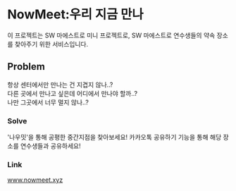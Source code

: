 # NowMeet:우리 지금 만나
이 프로젝트는 SW 마에스트로 미니 프로젝트로,
SW 마에스트로 연수생들의 약속 장소를 찾아주기 위한 서비스입니다.

## Problem
항상 센터에서만 만나는 건 지겹지 않나..?\
다른 곳에서 만나고 싶은데 어디에서 만나야 할까..?\
나만 그곳에서 너무 멀지 않나..?


### Solve
'나우밋'을 통해 공평한 중간지점을 찾아보세요!
카카오톡 공유하기 기능을 통해 해당 장소를 연수생들과 공유하세요!


### Link
www.nowmeet.xyz

